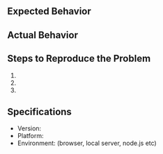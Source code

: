 ## Expected Behavior


## Actual Behavior


## Steps to Reproduce the Problem

  1.
  2.
  3.

## Specifications

  - Version:
  - Platform:
  - Environment: (browser, local server, node.js etc)

<!-- Love openjscad? Please consider supporting our collective:
👉  https://opencollective.com/openjscad/donate -->

